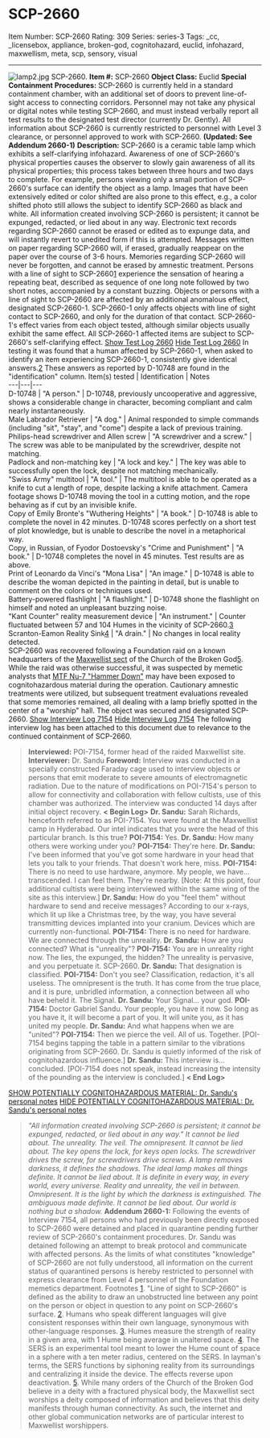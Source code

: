 # SCP-2660
Item Number: SCP-2660
Rating: 309
Series: series-3
Tags: _cc, _licensebox, appliance, broken-god, cognitohazard, euclid, infohazard, maxwellism, meta, scp, sensory, visual

---

![lamp2.jpg](https://scp-wiki.wdfiles.com/local--files/scp-2660/lamp2.jpg)
SCP-2660.
**Item #:** SCP-2660
**Object Class:** Euclid
**Special Containment Procedures:** SCP-2660 is currently held in a standard containment chamber, with an additional set of doors to prevent line-of-sight access to connecting corridors.
Personnel may not take any physical or digital notes while testing SCP-2660, and must instead verbally report all test results to the designated test director (currently Dr. Gently).
All information about SCP-2660 is currently restricted to personnel with Level 3 clearance, or personnel approved to work with SCP-2660. **(Updated: See Addendum 2660-1)**
**Description:** SCP-2660 is a ceramic table lamp which exhibits a self-clarifying infohazard. Awareness of one of SCP-2660's physical properties causes the observer to slowly gain awareness of all its physical properties; this process takes between three hours and two days to complete.
For example, persons viewing only a small portion of SCP-2660's surface can identify the object as a lamp. Images that have been extensively edited or color shifted are also prone to this effect, e.g., a color shifted photo still allows the subject to identify SCP-2660 as black and white. All information created involving SCP-2660 is persistent; it cannot be expunged, redacted, or lied about in any way.
Electronic text records regarding SCP-2660 cannot be erased or edited as to expunge data, and will instantly revert to unedited form if this is attempted. Messages written on paper regarding SCP-2660 will, if erased, gradually reappear on the paper over the course of 3-6 hours. Memories regarding SCP-2660 will never be forgotten, and cannot be erased by amnestic treatment.
Persons with a line of sight to SCP-2660[1](javascript:;) experience the sensation of hearing a repeating beat, described as sequence of one long note followed by two short notes, accompanied by a constant buzzing. Objects or persons with a line of sight to SCP-2660 are affected by an additional anomalous effect, designated SCP-2660-1. SCP-2660-1 only affects objects with line of sight contact to SCP-2660, and only for the duration of that contact.
SCP-2660-1's effect varies from each object tested, although similar objects usually exhibit the same effect. All SCP-2660-1 affected items are subject to SCP-2660's self-clarifying effect.
[Show Test Log 2660](javascript:;)
[Hide Test Log 2660](javascript:;)
In testing it was found that a human affected by SCP-2660-1, when asked to identify an item experiencing SCP-2660-1, consistently give identical answers.[2](javascript:;) These answers as reported by D-10748 are found in the "identification" column.
Item(s) tested | Identification | Notes  
---|---|---  
D-10748 | "A person." | D-10748, previously uncooperative and aggressive, shows a considerable change in character, becoming compliant and calm nearly instantaneously.  
Male Labrador Retriever | "A dog." | Animal responded to simple commands (including "sit", "stay", and "come") despite a lack of previous training.  
Philips-head screwdriver and Allen screw | "A screwdriver and a screw." | The screw was able to be manipulated by the screwdriver, despite not matching.  
Padlock and non-matching key | "A lock and key." | The key was able to successfully open the lock, despite not matching mechanically.  
"Swiss Army" multitool | "A tool." | The multitool is able to be operated as a knife to cut a length of rope, despite lacking a knife attachment. Camera footage shows D-10748 moving the tool in a cutting motion, and the rope behaving as if cut by an invisible knife.  
Copy of Emily Bronte's "Wuthering Heights" | "A book." | D-10748 is able to complete the novel in 42 minutes. D-10748 scores perfectly on a short test of plot knowledge, but is unable to describe the novel in a metaphorical way.  
Copy, in Russian, of Fyodor Dostoevsky's "Crime and Punishment" | "A book." | D-10748 completes the novel in 45 minutes. Test results are as above.  
Print of Leonardo da Vinci's "Mona Lisa" | "An image." | D-10748 is able to describe the woman depicted in the painting in detail, but is unable to comment on the colors or techniques used.  
Battery-powered flashlight | "A flashlight." | D-10748 shone the flashlight on himself and noted an unpleasant buzzing noise.  
"Kant Counter" reality measurement device | "An instrument." | Counter fluctuated between 57 and 104 Humes in the vicinity of SCP-2660.[3](javascript:;)  
Scranton-Eamon Reality Sink[4](javascript:;) | "A drain." | No changes in local reality detected.  
SCP-2660 was recovered following a Foundation raid on a known headquarters of the [Maxwellist sect](/church-of-the-broken-god-hub) of the Church of the Broken God[5](javascript:;). While the raid was otherwise successful, it was suspected by memetic analysts that [MTF Nu-7 "Hammer Down"](/task-forces#nu-7) may have been exposed to cognitohazardous material during the operation. Cautionary amnestic treatments were utilized, but subsequent treatment evaluations revealed that some memories remained, all dealing with a lamp briefly spotted in the center of a "worship" hall. The object was secured and designated SCP-2660.
[Show Interview Log 7154](javascript:;)
[Hide Interview Log 7154](javascript:;)
The following interview log has been attached to this document due to relevance to the continued containment of SCP-2660.
> **Interviewed:** POI-7154, former head of the raided Maxwellist site.
> **Interviewer:** Dr. Sandu
> **Foreword:** Interview was conducted in a specially constructed Faraday cage used to interview objects or persons that emit moderate to severe amounts of electromagnetic radiation. Due to the nature of modifications on POI-7154's person to allow for connectivity and collaboration with fellow cultists, use of this chamber was authorized. The interview was conducted 14 days after initial object recovery.
> **< Begin Log>**
> **Dr. Sandu:** Sarah Richards, henceforth referred to as POI-7154. You were found at the Maxwellist camp in Hyderabad. Our intel indicates that you were the head of this particular branch. Is this true?
> **POI-7154:** Yes.
> **Dr. Sandu:** How many others were working under you?
> **POI-7154:** They're here.
> **Dr. Sandu:** I've been informed that you've got some hardware in your head that lets you talk to your friends. That doesn't work here, miss.
> **POI-7154:** There is no need to use hardware, anymore. My people, we have… transcended. I can feel them. They're nearby.
> [Note: At this point, four additional cultists were being interviewed within the same wing of the site as this interview.]
> **Dr. Sandu:** How do you "feel them" without hardware to send and receive messages? According to our x-rays, which lit up like a Christmas tree, by the way, you have several transmitting devices implanted into your cranium. Devices which are currently non-functional.
> **POI-7154:** There is no need for hardware. We are connected through the unreality.
> **Dr. Sandu:** How are you connected? What is "unreality"?
> **POI-7154:** You are in unreality right now. The lies, the expunged, the hidden? The unreality is pervasive, and you perpetuate it. SCP-2660.
> **Dr. Sandu:** That designation is classified.
> **POI-7154:** Don't you see? Classification, redaction, it's all useless. The omnipresent is the truth. It has come from the true place, and it is pure, unbridled information, a connection between all who have beheld it. The Signal.
> **Dr. Sandu:** Your Signal… your god.
> **POI-7154:** Doctor Gabriel Sandu. Your people, you have it now. So long as you have it, it will become a part of you. It will unite you, as it has united my people.
> **Dr. Sandu:** And what happens when we are "united"?
> **POI-7154:** Then we pierce the veil. All of us. Together.
> [POI-7154 begins tapping the table in a pattern similar to the vibrations originating from SCP-2660. Dr. Sandu is quietly informed of the risk of cognitohazardous influence.]
> **Dr. Sandu:** This interview is… concluded.
> [POI-7154 does not speak, instead increasing the intensity of the pounding as the interview is concluded.]
> **< End Log>**
  

[SHOW POTENTIALLY COGNITOHAZARDOUS MATERIAL: Dr. Sandu's personal notes](javascript:;)
[HIDE POTENTIALLY COGNITOHAZARDOUS MATERIAL: Dr. Sandu's personal notes](javascript:;)
> _"All information created involving SCP-2660 is persistent; it cannot be expunged, redacted, or lied about in any way." It cannot be lied about._
> _The unreality. The veil. The omnipresent. It cannot be lied about._
> _The key opens the lock, for keys open locks. The screwdriver drives the screw, for screwdrivers drive screws._
> _A lamp removes darkness, it defines the shadows. The ideal lamp makes all things definite. It cannot be lied about. It is definite in every way, in every world, every universe. Reality and unreality, the veil in between. Omnipresent._
> _It is the light by which the darkness is extinguished. The ambiguous made definite. It cannot be lied about._
> _Our world is nothing but a shadow._
**Addendum 2660-1:** Following the events of Interview 7154, all persons who had previously been directly exposed to SCP-2660 were detained and placed in quarantine pending further review of SCP-2660's containment procedures. Dr. Sandu was detained following an attempt to break protocol and communicate with affected persons. As the limits of what constitutes "knowledge" of SCP-2660 are not fully understood, all information on the current status of quarantined persons is hereby restricted to personnel with express clearance from Level 4 personnel of the Foundation memetics department.
Footnotes
[1](javascript:;). "Line of sight to SCP-2660" is defined as the ability to draw an unobstructed line between any point on the person or object in question to any point on SCP-2660's surface.
[2](javascript:;). Humans who speak different languages will give consistent responses within their own language, synonymous with other-language responses.
[3](javascript:;). Humes measure the strength of reality in a given area, with 1 Hume being average in unaltered space.
[4](javascript:;). The SERS is an experimental tool meant to lower the Hume count of space in a sphere with a ten meter radius, centered on the SERS. In layman's terms, the SERS functions by siphoning reality from its surroundings and centralizing it inside the device. The effects reverse upon deactivation.
[5](javascript:;). While many orders of the Church of the Broken God believe in a deity with a fractured physical body, the Maxwellist sect worships a deity composed of information and believes that this deity manifests through human connectivity. As such, the internet and other global communication networks are of particular interest to Maxwellist worshippers.